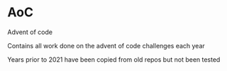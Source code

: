 # AoC
Advent of code

Contains all work done on the advent of code challenges each year

Years prior to 2021 have been copied from old repos but not been tested
